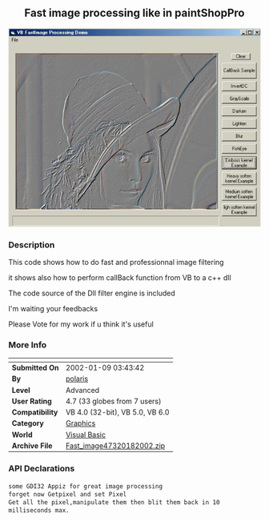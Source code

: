 ﻿<div align="center">

## Fast image processing like in paintShopPro

<img src="PIC200218214617045.jpg">
</div>

### Description

This code shows how to do fast and professionnal image filtering

it shows also how to perform callBack function from VB to a c++ dll

The code source of the Dll filter engine is included

I'm waiting your feedbacks

Please Vote for my work if u think it's useful
 
### More Info
 


<span>             |<span>
---                |---
**Submitted On**   |2002-01-09 03:43:42
**By**             |[polaris](https://github.com/Planet-Source-Code/PSCIndex/blob/master/ByAuthor/polaris.md)
**Level**          |Advanced
**User Rating**    |4.7 (33 globes from 7 users)
**Compatibility**  |VB 4\.0 \(32\-bit\), VB 5\.0, VB 6\.0
**Category**       |[Graphics](https://github.com/Planet-Source-Code/PSCIndex/blob/master/ByCategory/graphics__1-46.md)
**World**          |[Visual Basic](https://github.com/Planet-Source-Code/PSCIndex/blob/master/ByWorld/visual-basic.md)
**Archive File**   |[Fast\_image47320182002\.zip](https://github.com/Planet-Source-Code/polaris-fast-image-processing-like-in-paintshoppro__1-30593/archive/master.zip)

### API Declarations

```
some GDI32 Appiz for great image processing
forget now Getpixel and set Pixel
Get all the pixel,manipulate them then blit them back in 10 milliseconds max.
```





